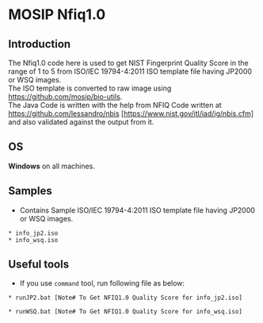 # MOSIP Nfiq1.0

## Introduction

The Nfiq1.0 code here is used to get NIST Fingerprint Quality Score in the range of 1 to 5 from ISO/IEC 19794-4:2011 ISO template file having JP2000 or WSQ images. <br /> 
The ISO template is converted to raw image using https://github.com/mosip/bio-utils. <br />
The Java Code is written with the help from NFIQ Code written at<br />
https://github.com/lessandro/nbis [https://www.nist.gov/itl/iad/ig/nbis.cfm] 
 <br />and also validated against the output from it.

## OS
**Windows** on all machines.

## Samples
* Contains Sample ISO/IEC 19794-4:2011 ISO template file having JP2000 or WSQ images. 
```
* info_jp2.iso
* info_wsq.iso
```

## Useful tools
* If you use `command` tool, run following file as below:
```
* runJP2.bat [Note# To Get NFIQ1.0 Quality Score for info_jp2.iso]
```
```
* runWSQ.bat [Note# To Get NFIQ1.0 Quality Score for info_wsq.iso]
```